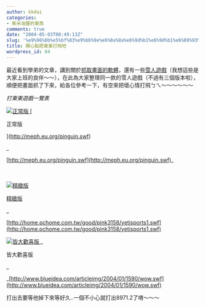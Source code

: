 ```yaml
---
author: kkdai
categories:
- 柴米油鹽的東西
comments: true
date: "2004-05-03T08:49:13Z"
slug: '%e9%96%8b%e5%bf%83%e9%bb%9e%e6%8a%8a%e6%9d%b1%e6%9d%b1%e6%89%93%e9%a3%9b%e5%90%a7'
title: 開心點把東東打飛吧
wordpress_id: 84
---
```


最近看到學弟的文章，講到關於[抓取畫面的軟體](http://longhow.blogdns.net/archives/000037.html)，還有一些[雪人遊戲](http://longhow.blogdns.net/archives/000038.html)（我想這些是大家上班的良伴～～），在此為大家整理同一款的雪人遊戲（不過有三個版本啦），順便把畫面抓了下來，給各位參考一下，有空來把壞心情打飛ㄅㄟ～～～～～～


  


  
  


_打東東遊戲一覽表_


  


[
  ![正常版](http://www.evanlin.com/blog/archives/0503/P1.jpg)
](http://meph.eu.org/pinguin.swf)
[
  


  


正常版


  ](http://meph.eu.org/pinguin.swf)
  
  _
  

[http://meph.eu.org/pinguin.swf](http://meph.eu.org/pinguin.swf)_


  

　


  

[![精緻版](http://www.evanlin.com/blog/archives/0503/p2.jpg)
  ](http://home.pchome.com.tw/good/pink3158/yetisports1.swf)



  

[精緻版](http://home.pchome.com.tw/good/pink3158/yetisports1.swf)


  _
  

[http://home.pchome.com.tw/good/pink3158/yetisports1.swf](http://home.pchome.com.tw/good/pink3158/yetisports1.swf)



  


  [
  ![皆大歡喜版](http://www.evanlin.com/blog/archives/0503/p3.jpg)
  ](http://www%20.blueidea.com/articleimg/2004/01/1590/wow.swf)
_


  
  

皆大歡喜版


  _
  

_[http://www.blueidea.com/articleimg/2004/01/1590/wow.swf](http://www.blueidea.com/articleimg/2004/01/1590/wow.swf)


  

打出去要等他掉下來等好久..一個不小心就打出8971.2了唷～～～


  

　


  
